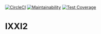 [![CircleCI](https://circleci.com/gh/rdoorn/ixxi/tree/master.svg?style=shield)](https://circleci.com/gh/rdoorn/ixxi/tree/master)
[![Maintainability](https://api.codeclimate.com/v1/badges/8e0793920b7fc53322ba/maintainability)](https://codeclimate.com/github/rdoorn/ixxi/maintainability)
[![Test Coverage](https://api.codeclimate.com/v1/badges/8e0793920b7fc53322ba/test_coverage)](https://codeclimate.com/github/rdoorn/ixxi/test_coverage)

# IXXI2
